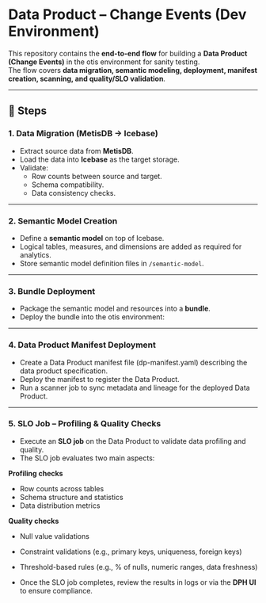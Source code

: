 # Data Product – Change Events (Dev Environment)

This repository contains the **end-to-end flow** for building a **Data Product (Change Events)** in the otis environment for sanity testing.  
The flow covers **data migration, semantic modeling, deployment, manifest creation, scanning, and quality/SLO validation**.  

---

## 📌 Steps

### 1. Data Migration (MetisDB → Icebase)
- Extract source data from **MetisDB**.  
- Load the data into **Icebase** as the target storage.  
- Validate:
  - Row counts between source and target.  
  - Schema compatibility.  
  - Data consistency checks.  

---

### 2. Semantic Model Creation
- Define a **semantic model** on top of Icebase.  
- Logical tables, measures, and dimensions are added as required for analytics.  
- Store semantic model definition files in `/semantic-model`.  

---

### 3. Bundle Deployment
- Package the semantic model and resources into a **bundle**.  
- Deploy the bundle into the otis environment:  

---

### 4. Data Product Manifest Deployment
- Create a Data Product manifest file (dp-manifest.yaml) describing the data product specification.
- Deploy the manifest to register the Data Product.
- Run a scanner job to sync metadata and lineage for the deployed Data Product.

---

### 5. SLO Job – Profiling & Quality Checks

- Execute an **SLO job** on the Data Product to validate data profiling and quality.  
- The SLO job evaluates two main aspects:

**Profiling checks**
- Row counts across tables  
- Schema structure and statistics  
- Data distribution metrics  

**Quality checks**
- Null value validations  
- Constraint validations (e.g., primary keys, uniqueness, foreign keys)  
- Threshold-based rules (e.g., % of nulls, numeric ranges, data freshness)  

- Once the SLO job completes, review the results in logs or via the **DPH UI** to ensure compliance.


